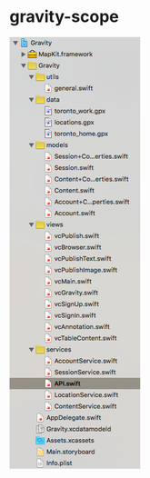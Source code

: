 # gravity-scope


![Alt text](https://github.com/pazooki/gravity-scope/blob/master/project_structure_tree_view.png "Project Structure Tree View")
